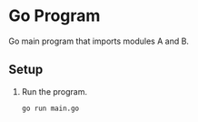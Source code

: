 # Go Program

Go main program that imports modules A and B.

## Setup

1. Run the program.

   ```shell
   go run main.go
   ```
